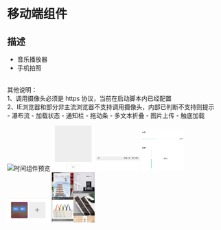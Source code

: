 # 移动端组件

## 描述

-  音乐播放器
-  手机拍照
<br>
其他说明：<br>
1、调用摄像头必须是 https 协议，当前在启动脚本内已经配置<br>
2、IE浏览器和部分非主流浏览器不支持调用摄像头，内部已判断不支持则提示<br>
-  瀑布流
-  加载状态
-  通知栏
-  拖动条
-  多文本折叠
-  图片上传
-  触底加载

<p>
  <img src="https://raw.githubusercontent.com/misterxu1567/img-static/master/aduio.png" alt="时间组件预览" width="100">
  <img src="https://raw.githubusercontent.com/misterxu1567/img-static/master/camera.png" alt="手机拍照" width="100">
  <img src="https://raw.githubusercontent.com/misterxu1567/img-static/master/notice.png" alt="通知栏" width="100">
  <img src="https://raw.githubusercontent.com/misterxu1567/img-static/master/slide.png" alt="滑动条" width="100">
  <img src="https://raw.githubusercontent.com/misterxu1567/img-static/master/upload.png" alt="上传图片" width="100">
  <img src="https://raw.githubusercontent.com/misterxu1567/img-static/master/waterfall.png" alt="瀑布流" width="100">
</p>
